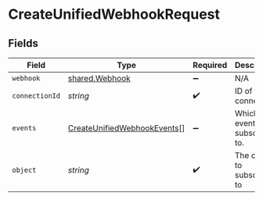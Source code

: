 # CreateUnifiedWebhookRequest


## Fields

| Field                                                                                 | Type                                                                                  | Required                                                                              | Description                                                                           |
| ------------------------------------------------------------------------------------- | ------------------------------------------------------------------------------------- | ------------------------------------------------------------------------------------- | ------------------------------------------------------------------------------------- |
| `webhook`                                                                             | [shared.Webhook](../../models/shared/webhook.md)                                      | :heavy_minus_sign:                                                                    | N/A                                                                                   |
| `connectionId`                                                                        | *string*                                                                              | :heavy_check_mark:                                                                    | ID of the connection                                                                  |
| `events`                                                                              | [CreateUnifiedWebhookEvents](../../models/operations/createunifiedwebhookevents.md)[] | :heavy_minus_sign:                                                                    | Which events to subscribe to.                                                         |
| `object`                                                                              | *string*                                                                              | :heavy_check_mark:                                                                    | The object to subscribe to                                                            |